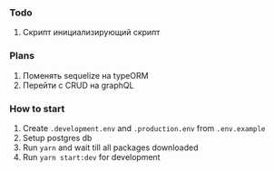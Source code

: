 ### Todo
1. Скрипт инициализирующий скрипт
### Plans
1. Поменять sequelize на typeORM
2. Перейти с CRUD на graphQL

### How to start
1. Create `.development.env` and `.production.env` from  `.env.example`
2. Setup postgres db
3. Run `yarn` and wait till all packages downloaded
4. Run `yarn start:dev` for development
